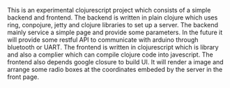This is an experimental clojurescript project which consists of a simple backend and frontend.
The backend is written in plain clojure which uses ring, conpojure, jetty and clojure libraries to set up a server. The backend mainly service a simple page and provide some parameters. In the future it will provide some restful API to communicate with arduino through bluetooth or UART.
The frontend is written in clojurescript which is library and also a complier which can compile clojure code into javescript. The frontend also depends google closure to build UI. It will render a image and arrange some radio boxes at the coordinates embeded by the server in the front page.
